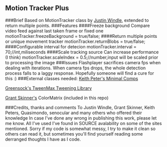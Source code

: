 Motion Tracker Plus
-----

###Brief
Based on MotionTracker class by [Justin Windle](http://blog.soulwire.co.uk), extended to return multiple points.
###Features
####Freeze background
Compare video feed against last taken frame or fixed one
	motionTracker.freezeBackground = true/false;
####Return multiple points or unique movement tracker
	motionTracker.returnBlobs = true/false;
####Configurable interval for detecion
	motionTracker.interval = 70;//int,miliseconds
####Scale tracking source
Can increase performance (I think)
	motionTracker.scaleIndex = 0.5;//number,input will be scaled prior to processing the image
###Issues
Flashplayer sacrifices camera fps when dealing with iterations. When camera fps drops, the whole detection
process falls to a laggy response. Hopefully someone will find a cure for this :)
###External classes needed:
[Keith Peter's Minimal Comps](http://www.minimalcomps.com/)

[Greensock's TweenMax Tweening Library](http://www.greensock.com/tweenmax/)

[Grant Skinner's](http://gskinner.com/blog) ColorMatrix (included in this repo)

###Credits, thanks and comments
To Justin Windle, Grant Skinner, Keith Peters, Quasimondo, senocular and many others who offered their knowledge
In case I've done any wrong in publishing this work, please let me know. All I've used I've found in SOURCE
avalability on some of the sites mentioned.
Sorry if my code is somewhat messy, I try to make it clean so others can read it, but sometimes
you'll find yourself reading some derranged thoughts I have as I code.
